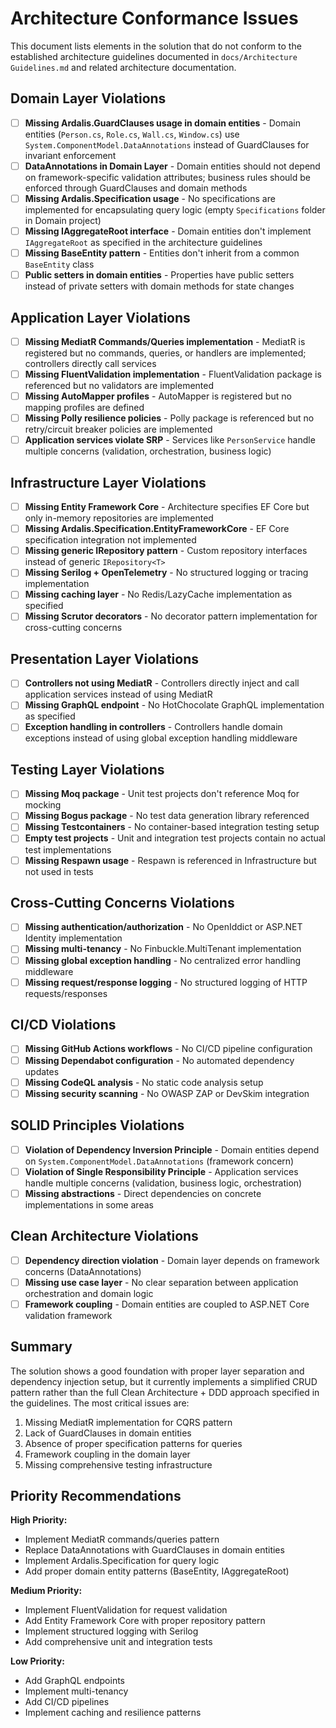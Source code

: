 # Architecture Conformance Issues

This document lists elements in the solution that do not conform to the established architecture guidelines documented in `docs/Architecture Guidelines.md` and related architecture documentation.

## Domain Layer Violations

- [ ] **Missing Ardalis.GuardClauses usage in domain entities** - Domain entities (`Person.cs`, `Role.cs`, `Wall.cs`, `Window.cs`) use `System.ComponentModel.DataAnnotations` instead of GuardClauses for invariant enforcement
- [ ] **DataAnnotations in Domain Layer** - Domain entities should not depend on framework-specific validation attributes; business rules should be enforced through GuardClauses and domain methods
- [ ] **Missing Ardalis.Specification usage** - No specifications are implemented for encapsulating query logic (empty `Specifications` folder in Domain project)
- [ ] **Missing IAggregateRoot interface** - Domain entities don't implement `IAggregateRoot` as specified in the architecture guidelines
- [ ] **Missing BaseEntity pattern** - Entities don't inherit from a common `BaseEntity` class
- [ ] **Public setters in domain entities** - Properties have public setters instead of private setters with domain methods for state changes

## Application Layer Violations

- [ ] **Missing MediatR Commands/Queries implementation** - MediatR is registered but no commands, queries, or handlers are implemented; controllers directly call services
- [ ] **Missing FluentValidation implementation** - FluentValidation package is referenced but no validators are implemented
- [ ] **Missing AutoMapper profiles** - AutoMapper is registered but no mapping profiles are defined
- [ ] **Missing Polly resilience policies** - Polly package is referenced but no retry/circuit breaker policies are implemented
- [ ] **Application services violate SRP** - Services like `PersonService` handle multiple concerns (validation, orchestration, business logic)

## Infrastructure Layer Violations

- [ ] **Missing Entity Framework Core** - Architecture specifies EF Core but only in-memory repositories are implemented
- [ ] **Missing Ardalis.Specification.EntityFrameworkCore** - EF Core specification integration not implemented
- [ ] **Missing generic IRepository<T> pattern** - Custom repository interfaces instead of generic `IRepository<T>`
- [ ] **Missing Serilog + OpenTelemetry** - No structured logging or tracing implementation
- [ ] **Missing caching layer** - No Redis/LazyCache implementation as specified
- [ ] **Missing Scrutor decorators** - No decorator pattern implementation for cross-cutting concerns

## Presentation Layer Violations

- [ ] **Controllers not using MediatR** - Controllers directly inject and call application services instead of using MediatR
- [ ] **Missing GraphQL endpoint** - No HotChocolate GraphQL implementation as specified
- [ ] **Exception handling in controllers** - Controllers handle domain exceptions instead of using global exception handling middleware

## Testing Layer Violations

- [ ] **Missing Moq package** - Unit test projects don't reference Moq for mocking
- [ ] **Missing Bogus package** - No test data generation library referenced
- [ ] **Missing Testcontainers** - No container-based integration testing setup
- [ ] **Empty test projects** - Unit and integration test projects contain no actual test implementations
- [ ] **Missing Respawn usage** - Respawn is referenced in Infrastructure but not used in tests

## Cross-Cutting Concerns Violations

- [ ] **Missing authentication/authorization** - No OpenIddict or ASP.NET Identity implementation
- [ ] **Missing multi-tenancy** - No Finbuckle.MultiTenant implementation
- [ ] **Missing global exception handling** - No centralized error handling middleware
- [ ] **Missing request/response logging** - No structured logging of HTTP requests/responses

## CI/CD Violations

- [ ] **Missing GitHub Actions workflows** - No CI/CD pipeline configuration
- [ ] **Missing Dependabot configuration** - No automated dependency updates
- [ ] **Missing CodeQL analysis** - No static code analysis setup
- [ ] **Missing security scanning** - No OWASP ZAP or DevSkim integration

## SOLID Principles Violations

- [ ] **Violation of Dependency Inversion Principle** - Domain entities depend on `System.ComponentModel.DataAnnotations` (framework concern)
- [ ] **Violation of Single Responsibility Principle** - Application services handle multiple concerns (validation, business logic, orchestration)
- [ ] **Missing abstractions** - Direct dependencies on concrete implementations in some areas

## Clean Architecture Violations

- [ ] **Dependency direction violation** - Domain layer depends on framework concerns (DataAnnotations)
- [ ] **Missing use case layer** - No clear separation between application orchestration and domain logic
- [ ] **Framework coupling** - Domain entities are coupled to ASP.NET Core validation framework

## Summary

The solution shows a good foundation with proper layer separation and dependency injection setup, but it currently implements a simplified CRUD pattern rather than the full Clean Architecture + DDD approach specified in the guidelines. The most critical issues are:

1. Missing MediatR implementation for CQRS pattern
2. Lack of GuardClauses in domain entities
3. Absence of proper specification patterns for queries
4. Framework coupling in the domain layer
5. Missing comprehensive testing infrastructure

## Priority Recommendations

**High Priority:**
- Implement MediatR commands/queries pattern
- Replace DataAnnotations with GuardClauses in domain entities
- Implement Ardalis.Specification for query logic
- Add proper domain entity patterns (BaseEntity, IAggregateRoot)

**Medium Priority:**
- Implement FluentValidation for request validation
- Add Entity Framework Core with proper repository pattern
- Implement structured logging with Serilog
- Add comprehensive unit and integration tests

**Low Priority:**
- Add GraphQL endpoints
- Implement multi-tenancy
- Add CI/CD pipelines
- Implement caching and resilience patterns

